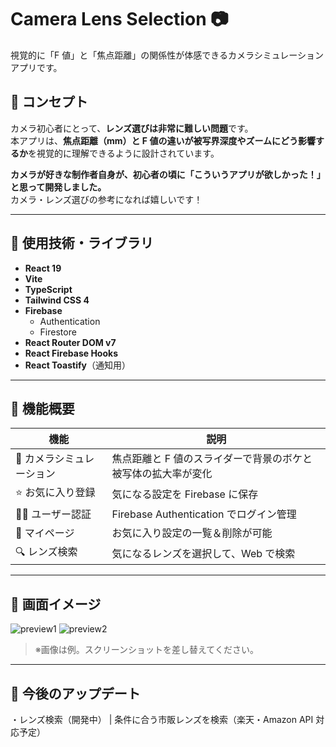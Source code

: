 # Camera Lens Selection 📷

視覚的に「F 値」と「焦点距離」の関係性が体感できるカメラシミュレーションアプリです。

## 🧠 コンセプト

カメラ初心者にとって、**レンズ選びは非常に難しい問題**です。  
本アプリは、**焦点距離（mm）と F 値の違いが被写界深度やズームにどう影響するか**を視覚的に理解できるように設計されています。

**カメラが好きな制作者自身が、初心者の頃に「こういうアプリが欲しかった！」と思って開発しました。**  
カメラ・レンズ選びの参考になれば嬉しいです！

---

## 🔧 使用技術・ライブラリ

- **React 19**
- **Vite**
- **TypeScript**
- **Tailwind CSS 4**
- **Firebase**
  - Authentication
  - Firestore
- **React Router DOM v7**
- **React Firebase Hooks**
- **React Toastify**（通知用）

---

## 🚀 機能概要

| 機能                      | 説明                                                          |
| ------------------------- | ------------------------------------------------------------- |
| 📸 カメラシミュレーション | 焦点距離と F 値のスライダーで背景のボケと被写体の拡大率が変化 |
| ⭐ お気に入り登録         | 気になる設定を Firebase に保存                                |
| 🧑‍💻 ユーザー認証           | Firebase Authentication でログイン管理                        |
| 🧾 マイページ             | お気に入り設定の一覧＆削除が可能                              |
| 🔍 レンズ検索　　　　　   | 気になるレンズを選択して、Web で検索　　　　　　　　　　　　  |

---

## 📸 画面イメージ

![preview1](./public/screenshot1.jpg)
![preview2](./public/screenshot2.jpg)

> ※画像は例。スクリーンショットを差し替えてください。

---

## 🔄 今後のアップデート

・レンズ検索（開発中） | 条件に合う市販レンズを検索（楽天・Amazon API 対応予定）
